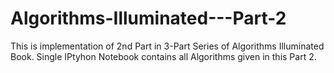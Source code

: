 # Algorithms-Illuminated---Part-2
 This is implementation of 2nd Part in 3-Part Series of Algorithms Illuminated Book. Single IPtyhon Notebook contains all Algorithms given in this Part 2. 
